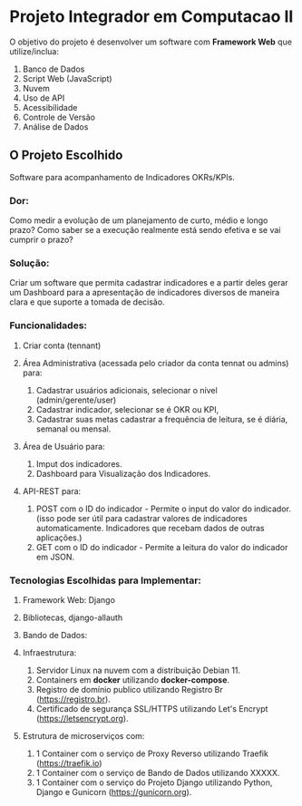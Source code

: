 # Projeto Integrador em Computacao II
O objetivo do projeto é desenvolver um software com **Framework Web** que utilize/inclua:
1. Banco de Dados
2. Script Web (JavaScript)
3. Nuvem
4. Uso de API
5. Acessibilidade
6. Controle de Versão
7. Análise de Dados


## O Projeto Escolhido
Software para acompanhamento de Indicadores OKRs/KPIs.

### Dor:
Como medir a evolução de um planejamento de curto, médio e longo prazo? Como saber se a execução realmente está sendo efetiva e se vai cumprir o prazo?

### Solução:
Criar um software que permita cadastrar indicadores e a partir deles gerar um Dashboard para a apresentação de indicadores diversos de maneira clara e que suporte a tomada de decisão.

### Funcionalidades:
1. Criar conta (tennant)
2. Área Administrativa (acessada pelo criador da conta tennat ou admins) para:
   1. Cadastrar usuários adicionais, selecionar o nível (admin/gerente/user)
   2. Cadastrar indicador, selecionar se é OKR ou KPI,
   3. Cadastrar suas metas cadastrar a frequência de leitura, se é diária, semanal ou mensal.

3. Área de Usuário para:
   1. Imput dos indicadores.
   2. Dashboard para Visualização dos Indicadores.

4. API-REST para:
   1. POST com o ID do indicador - Permite o input do valor do indicador. (isso pode ser útil para cadastrar valores de indicadores automaticamente. Indicadores que recebam dados de outras aplicações.)
   2. GET com o ID do indicador - Permite a leitura do valor do indicador em JSON.
   
### Tecnologias Escolhidas para Implementar:
1. Framework Web: Django
2. Bibliotecas, django-allauth
3. Bando de Dados: 

4. Infraestrutura:
   1. Servidor Linux na nuvem com a distribuição Debian 11.
   2. Containers em **docker** utilizando **docker-compose**.
   3. Registro de domínio publico utilizando Registro Br (https://registro.br).
   4. Certificado de segurança SSL/HTTPS utilizando Let's Encrypt (https://letsencrypt.org).

5. Estrutura de microserviços com:
   1. 1 Container com o serviço de Proxy Reverso utilizando Traefik (https://traefik.io)
   2. 1 Container com o serviço de Bando de Dados utilizando XXXXX.
   3. 1 Container com o serviço do Projeto Django utilizando Python, Django e Gunicorn (https://gunicorn.org).
 
